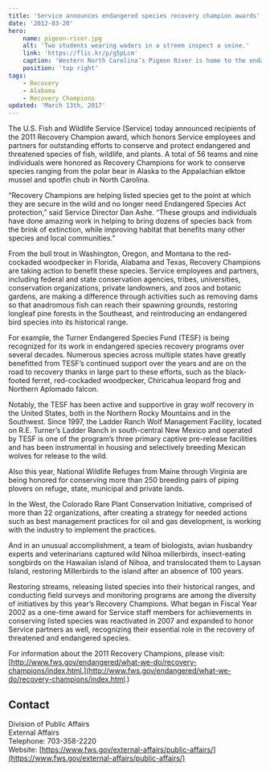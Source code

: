 ```yaml
---
title: 'Service announces endangered species recovery champion awards'
date: '2012-03-20'
hero:
    name: pigeon-river.jpg
    alt: 'Two students wearing waders in a streem inspect a seine.'
    link: 'https://flic.kr/p/g5pLcm'
    caption: 'Western North Carolina’s Pigeon River is home to the endangered Appalachian elktoe mussel. Photo by Gary Peeples.'
    position: 'top right'
tags:
    - Recovery
    - Alabama
    - Recovery Champions
updated: 'March 13th, 2017'
---
```


The U.S. Fish and Wildlife Service (Service) today announced recipients of the 2011 Recovery Champion award, which honors Service employees and partners for outstanding efforts to conserve and protect endangered and threatened species of fish, wildlife, and plants. A total of 56 teams and nine individuals were honored as Recovery Champions for work to conserve species ranging from the polar bear in Alaska to the Appalachian elktoe mussel and spotfin chub in North Carolina.

“Recovery Champions are helping listed species get to the point at which they are secure in the wild and no longer need Endangered Species Act protection,” said Service Director Dan Ashe. “These groups and individuals have done amazing work in helping to bring dozens of species back from the brink of extinction, while improving habitat that benefits many other species and local communities.”  

From the bull trout in Washington, Oregon, and Montana to the red-cockaded woodpecker in Florida, Alabama and Texas, Recovery Champions are taking action to benefit these species. Service employees and partners, including federal and state conservation agencies, tribes, universities, conservation organizations, private landowners, and zoos and botanic gardens, are making a difference through activities such as removing dams so that anadromous fish can reach their spawning grounds, restoring longleaf pine forests in the Southeast, and reintroducing an endangered bird species into its historical range.  

For example, the Turner Endangered Species Fund (TESF) is being recognized for its work in endangered species recovery programs over several decades. Numerous species across multiple states have greatly benefitted from TESF’s continued support over the years and are on the road to recovery thanks in large part to these efforts, such as the black-footed ferret, red-cockaded woodpecker, Chiricahua leopard frog and Northern Aplomado falcon.  

Notably, the TESF has been active and supportive in gray wolf recovery in the United States, both in the Northern Rocky Mountains and in the Southwest. Since 1997, the Ladder Ranch Wolf Management Facility, located on R.E. Turner’s Ladder Ranch in south-central New Mexico and operated by TESF is one of the program’s three primary captive pre-release facilities and has been instrumental in housing and selectively breeding Mexican wolves for release to the wild.  

Also this year, National Wildlife Refuges from Maine through Virginia are being honored for conserving more than 250 breeding pairs of piping plovers on refuge, state, municipal and private lands.  

In the West, the Colorado Rare Plant Conservation Initiative, comprised of more than 22 organizations, after creating a strategy for needed actions such as best management practices for oil and gas development, is working with the industry to implement the practices.  

And in an unusual accomplishment, a team of biologists, avian husbandry experts and veterinarians captured wild Nihoa millerbirds, insect-eating songbirds on the Hawaiian island of Nihoa, and translocated them to Laysan Island, restoring Millerbirds to the island after an absence of 100 years.  

Restoring streams, releasing listed species into their historical ranges, and conducting field surveys and monitoring programs are among the diversity of initiatives by this year’s Recovery Champions. What began in Fiscal Year 2002 as a one-time award for Service staff members for achievements in conserving listed species was reactivated in 2007 and expanded to honor Service partners as well, recognizing their essential role in the recovery of threatened and endangered species.  

For information about the 2011 Recovery Champions, please visit: [http://www.fws.gov/endangered/what-we-do/recovery-champions/index.html.](http://www.fws.gov/endangered/what-we-do/recovery-champions/index.html.)

## Contact

Division of Public Affairs  
External Affairs  
Telephone: 703-358-2220  
Website: [https://www.fws.gov/external-affairs/public-affairs/](https://www.fws.gov/external-affairs/public-affairs/)
